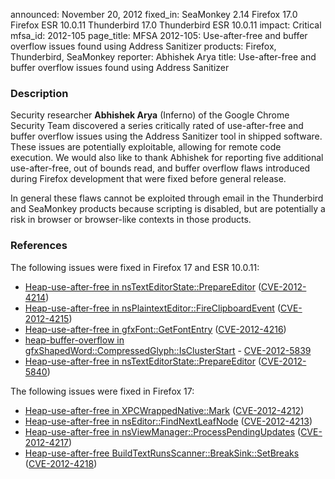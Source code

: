 announced: November 20, 2012
fixed_in: SeaMonkey 2.14
          Firefox 17.0
          Firefox ESR 10.0.11
          Thunderbird 17.0
          Thunderbird ESR 10.0.11
impact: Critical
mfsa_id: 2012-105
page_title: MFSA 2012-105: Use-after-free and buffer overflow issues found using Address Sanitizer
products: Firefox, Thunderbird, SeaMonkey
reporter: Abhishek Arya
title: Use-after-free and buffer overflow issues found using Address Sanitizer

<h3>Description</h3>

<p>Security researcher <strong>Abhishek Arya</strong> (Inferno) of the Google Chrome Security Team discovered a series critically rated of use-after-free and buffer overflow issues using the Address Sanitizer tool in shipped software. These issues are potentially exploitable, allowing for remote code execution. We would also like to thank Abhishek for reporting five additional use-after-free, out of bounds read, and buffer overflow flaws introduced during Firefox development that were fixed before general release. 
</p>

<p class="note">In general these flaws cannot be exploited through email in the
Thunderbird and SeaMonkey products because scripting is disabled, but are
potentially a risk in browser or browser-like contexts in those products.</p>


<h3>References</h3>

<p>The following issues were fixed in Firefox 17 and ESR 10.0.11:</p>

<ul>
  <li><a href="https://bugzilla.mozilla.org/show_bug.cgi?id=795804">
      Heap-use-after-free in nsTextEditorState::PrepareEditor</a> (<a href="http://cve.mitre.org/cgi-bin/cvename.cgi?name=CVE-2012-4214" class="ex-ref">CVE-2012-4214</a>)</li>
  <li><a href="https://bugzilla.mozilla.org/show_bug.cgi?id=798677">
      Heap-use-after-free in nsPlaintextEditor::FireClipboardEvent</a> (<a href="http://cve.mitre.org/cgi-bin/cvename.cgi?name=CVE-2012-4215" class="ex-ref">CVE-2012-4215</a>)</li>
  <li><a href="https://bugzilla.mozilla.org/show_bug.cgi?id=798853">
      Heap-use-after-free in gfxFont::GetFontEntry</a> (<a href="http://cve.mitre.org/cgi-bin/cvename.cgi?name=CVE-2012-4216" class="ex-ref">CVE-2012-4216</a>)</li>
  <li><a href="https://bugzilla.mozilla.org/show_bug.cgi?id=804927">
      heap-buffer-overflow in gfxShapedWord::CompressedGlyph::IsClusterStart</a> - <a href="http://cve.mitre.org/cgi-bin/cvename.cgi?name=CVE-2012-5839" class="ex-ref">CVE-2012-5839</a></li>
  <li><a href="https://bugzilla.mozilla.org/show_bug.cgi?id=805287">
      Heap-use-after-free in nsTextEditorState::PrepareEditor</a> (<a href="http://cve.mitre.org/cgi-bin/cvename.cgi?name=CVE-2012-5840" class="ex-ref">CVE-2012-5840</a>)</li>
</ul>

<p>The following issues were fixed in Firefox 17:</p>

<ul>
  <li><a href="https://bugzilla.mozilla.org/show_bug.cgi?id=786142">
      Heap-use-after-free in XPCWrappedNative::Mark</a> (<a href="http://cve.mitre.org/cgi-bin/cvename.cgi?name=CVE-2012-4212" class="ex-ref">CVE-2012-4212</a>)</li>
  <li><a href="https://bugzilla.mozilla.org/show_bug.cgi?id=795708">
       Heap-use-after-free in nsEditor::FindNextLeafNode</a> (<a href="http://cve.mitre.org/cgi-bin/cvename.cgi?name=CVE-2012-4213" class="ex-ref">CVE-2012-4213</a>)</li>
  <li><a href="https://bugzilla.mozilla.org/show_bug.cgi?id=802902">
      Heap-use-after-free in nsViewManager::ProcessPendingUpdates</a> (<a href="http://cve.mitre.org/cgi-bin/cvename.cgi?name=CVE-2012-4217" class="ex-ref">CVE-2012-4217</a>)</li>
  <li><a href="https://bugzilla.mozilla.org/show_bug.cgi?id=767765">
      Heap-use-after-free BuildTextRunsScanner::BreakSink::SetBreaks</a> (<a href="http://cve.mitre.org/cgi-bin/cvename.cgi?name=CVE-2012-4218" class="ex-ref">CVE-2012-4218</a>)</li>
</ul>



